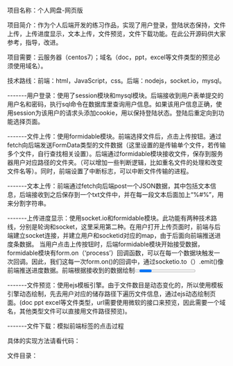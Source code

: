 项目名称：个人网盘-网页版

项目简介：作为个人后端开发的练习作品，实现了用户登录，登陆状态保持，文件上传，上传进度显示，文本上传，文件预览，文件下载功能。在此公开源码供大家参考，指导，改进。

项目需要：云服务器（centos7）；域名（doc，ppt，excel等文件类型的预览必须使用域名）。

技术路线：前端：html，JavaScript，css。后端：nodejs，socket.io，mysql。
										
-------用户登录：使用了session模块和mysql模块。后端接收到用户表单提交的用户名和密码，执行sql命令在数据库里查询用户信息。如果该用户信息正确，使用session为该用户的请求头添加cookie，用以保持登陆状态。登陆后重定向到功能选择页面。

-------文件上传：使用formidable模块。前端选择文件后，点击上传按钮。通过fetch向后端发送FormData类型的文件数据（这里设置的是传输单个文件，若传输多个文件，自行查找相关设置）。后端通过formidable模块接收文件，保存到服务器用户对应路径的文件夹。（可以增加一些判断逻辑，比如重名文件的处理和改变文件名等）。同时，前端设置了中断标志，可以中断文件传输的进程。

-------文本上传：前端通过fetch向后端post一个JSON数据，其中包括文本信息，后端接收到之后保存到一个txt文件中，并在每一段文本后面加上“%#%”，用来分割字符串。

-------上传进度显示：使用socket.io和formidable模块。此功能有两种技术路线，分别是轮询和socket，这里采用第二种。在用户打开上传页面时，前端与后端建立socket连接，并建立用户和socketid对应的map，由于后面向前端推送进度条数据。
当用户点击上传按钮时，后端formidable模块开始接受数据，formidable模块有form.on（‘process’）回调函数，可以在每一个数据块触发一次回调。因此，我们这每一次form.on()的回调中，通过socketio.to（）.emit()像前端推送进度数据。前端根据接收到的数据绘制<progress>。

-------文件预览：使用ejs模板引擎。由于文件数目是动态变化的，所以使用模板引擎动态绘制，先去用户对应的储存路径下遍历文件信息，通过ejs动态绘制页面。(doc ppt excel等文件类型，url需要使用微软的接口来预览，因此需要一个域名，其他类型文件可以直接用文件路径预览)。

-------文件下载：模拟前端<a>标签的点击过程

具体的实现方法请看代码：

文件目录：








 
